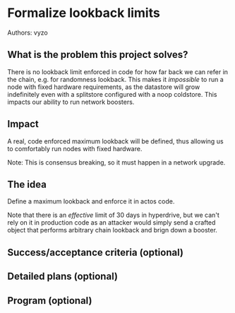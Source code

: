 # Formalize lookback limits

Authors: vyzo

## What is the problem this project solves?

There is no lookback limit enforced in code for how far back we can refer in the chain, e.g. for randomness lookback.
This makes it *impossible* to run a node with fixed hardware requirements, as the datastore will grow indefinitely even with a splitstore configured with a noop coldstore.
This impacts our ability to run network boosters.

## Impact

A real, code enforced maximum lookback will be defined, thus allowing us to comfortably run nodes with fixed hardware.

Note: This is consensus breaking, so it must happen in a network upgrade.

## The idea

Define a maximum lookback and enforce it in actos code.

Note that there is an _effective_ limit of 30 days in hyperdrive, but
we can't rely on it in production code as an attacker would simply
send a crafted object that performs arbitrary chain lookback and brign
down a booster.

## Success/acceptance criteria (optional)

## Detailed plans (optional)

## Program (optional)
